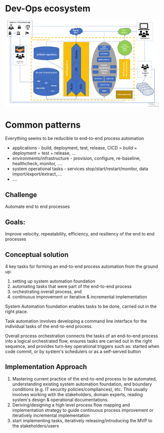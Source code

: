 # Dev-Ops ecosystem
![Animated Dev-Ops ecosystem](/docs/DevOpsEcosystem.gif)

# Common patterns
Everything seems to be reducible to end-to-end process automation
* applications - build, deployment, test, release, CICD = build + deployment + test + release, ...
* environments/infrastructure - provision, configure, re-baseline, healthcheck, monitor, ....
* system operational tasks - services stop/start/restart/monitor, data import/export/extract,....
* ....

## Challenge
Automate end to end processes 
## Goals:
Improve velocity, repeatability, efficiency, and resiliency of the end to end processes
## Conceptual solution
4 key tasks for forming an end-to-end process automation from the ground up: 
1. setting up system automation foundation
2. automating tasks that were part of the end-to-end process
3. orchestrating overall process, and 
4. continuous improvement or iterative & incremental implementation

System Automation foundation enables tasks to be done, carried out in the right place. 

Task automation involves developing a command line interface for the individual tasks of the end-to-end process. 

Overall process orchestration connects the tasks of an end-to-end process into a logical orchestrated flow, ensures tasks are carried out in the right sequence, and provides turn-key operational triggers such as: started when code commit, or by system's schedulers or as a self-served button

## Implementation Approach
1. Mastering current practice of the end-to-end process to be automated, understanding existing system automation foundation, and boundary conditions (e.g. IT security policies/compliances), etc. This usually involves working with the stakeholders, domain experts, reading system's design & operational documentations. 
2. Deriving/designing a high level process flow mapping and implementation strategy to guide continuous process improvement or iteratively incremental implementation 
3. start implementing tasks, iteratively releasing/introducing the MVP to the stakeholders/users 
